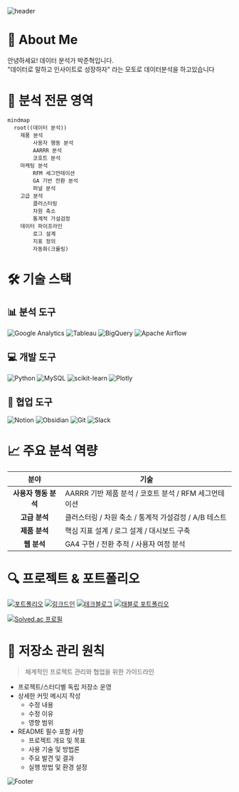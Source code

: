 ![header](https://capsule-render.vercel.app/api?type=cylinder&color=000000&height=150&section=header&text=jun0703's%20Github&fontColor=ffffff&fontSize=70&animation=fadeIn&fontAlignY=55&desc=%20&descAlignY=62&descAlign=62)



# 💫 About Me

안녕하세요! 데이터 분석가 박준혁입니다.  
"데이터로 말하고 인사이트로 성장하자" 라는 모토로 데이터분석을 하고있습니다

# 🎯 분석 전문 영역

```mermaid
mindmap
  root((데이터 분석))
    제품 분석
        사용자 행동 분석
        AARRR 분석
        코호트 분석
    마케팅 분석
        RFM 세그먼테이션
        GA 기반 전환 분석
        퍼널 분석
    고급 분석
        클러스터링
        차원 축소
        통계적 가설검정
    데이터 파이프라인
        로그 설계
        지표 정의
        자동화(크롤링)
```

# 🛠️ 기술 스택

## 📊 분석 도구
![Google Analytics](https://img.shields.io/badge/Google%20Analytics-E37400?style=for-the-badge&logo=google%20analytics&logoColor=white)
![Tableau](https://img.shields.io/badge/Tableau-E97627?style=for-the-badge&logo=Tableau&logoColor=white)
![BigQuery](https://img.shields.io/badge/BigQuery-4285F4?style=for-the-badge&logo=google%20cloud&logoColor=white)
![Apache Airflow](https://img.shields.io/badge/Apache%20Airflow-017CEE?style=for-the-badge&logo=Apache%20Airflow&logoColor=white)

## 💻 개발 도구
![Python](https://img.shields.io/badge/Python-3776AB?style=for-the-badge&logo=python&logoColor=white)
![MySQL](https://img.shields.io/badge/MySQL-4479A1?style=for-the-badge&logo=mysql&logoColor=white)
![scikit-learn](https://img.shields.io/badge/scikit--learn-F7931E?style=for-the-badge&logo=scikit-learn&logoColor=white)
![Plotly](https://img.shields.io/badge/Plotly-3F4F75?style=for-the-badge&logo=plotly&logoColor=white)

## 🤝 협업 도구
![Notion](https://img.shields.io/badge/Notion-000000?style=for-the-badge&logo=notion&logoColor=white)
![Obsidian](https://img.shields.io/badge/Obsidian-483699?style=for-the-badge&logo=Obsidian&logoColor=white)
![Git](https://img.shields.io/badge/Git-F05032?style=for-the-badge&logo=git&logoColor=white)
![Slack](https://img.shields.io/badge/Slack-4A154B?style=for-the-badge&logo=slack&logoColor=white)


# 📈 주요 분석 역량

| 분야 | 기술 |
|:---:|---|
| **사용자 행동 분석** | AARRR 기반 제품 분석 / 코호트 분석 / RFM 세그먼테이션 |
| **고급 분석** | 클러스터링 / 차원 축소 / 통계적 가설검정 / A/B 테스트 |
| **제품 분석** | 핵심 지표 설계 / 로그 설계 / 대시보드 구축 |
| **웹 분석** | GA4 구현 / 전환 추적 / 사용자 여정 분석 |


# 🔍 프로젝트 & 포트폴리오

[![포트폴리오](https://img.shields.io/badge/포트폴리오-000000?style=for-the-badge&logo=notion&logoColor=white)]()
[![링크드인](https://img.shields.io/badge/링크드인-0A66C2?style=for-the-badge&logo=linkedin&logoColor=white)](www.linkedin.com/in/준혁-박-576391241)
[![테크블로그](https://img.shields.io/badge/테크블로그-20C997?style=for-the-badge&logo=velog&logoColor=white)](https://data-d-luffy.tistory.com/)
[![태블로 포트폴리오](https://img.shields.io/badge/태블로_포트폴리오-E97627?style=for-the-badge&logo=Tableau&logoColor=white)](https://public.tableau.com/app/profile/junhyeok.park8649/vizzes)

[![Solved.ac 프로필](http://mazassumnida.wtf/api/v2/generate_badge?boj=pjh0703)](https://solved.ac/pjh0703)


# 📝 저장소 관리 원칙
> 체계적인 프로젝트 관리와 협업을 위한 가이드라인

* 프로젝트/스터디별 독립 저장소 운영
* 상세한 커밋 메시지 작성
  * 수정 내용
  * 수정 이유
  * 영향 범위
* README 필수 포함 사항
  * 프로젝트 개요 및 목표
  * 사용 기술 및 방법론
  * 주요 발견 및 결과
  * 실행 방법 및 환경 설정


![Footer](https://capsule-render.vercel.app/api?type=waving&color=gradient&customColorList=0,2,2,5,30&height=200&section=footer&fontSize=50)


